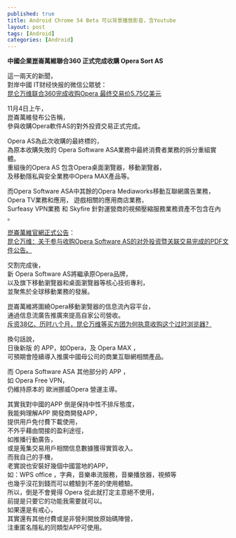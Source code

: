 ```yaml
---
published: true
title: Android Chrome 54 Beta 可以背景播放影音，含Youtube
layout: post
tags: [Android]
categories: [Android]
---
```


**中國企業崑崙萬維聯合360 正式完成收購 Opera  Sort AS**

這一兩天的新聞，    
對岸中國 IT<span lang="zh-Hans">财经快报</span>的微信公眾號：    
[<span lang="zh-Hans">昆仑万维联合360完成收购Opera 最终交易价5.75亿美元</span>][1]    
    
11月4日上午，    
崑崙萬維發布公告稱，    
參與收購Opera軟件AS的對外投資交易正式完成。   
    
Opera AS為此次收購的最終標的，   
為原本收購失敗的 Opera Software ASA業務中最終消費者業務的拆分重組實體。   
重組後的Opera AS 包含Opera桌面瀏覽器，移動瀏覽器，    
及移動隱私與安全業務中Opera MAX產品等。    
    
而Opera Software ASA中其餘的Opera Mediaworks移動互聯網廣告業務，   
Opera TV業務和應用， 遊戲相關的應用商店業務，   
Surfeasy VPN業務 和 Skyfire 針對運營商的視頻壓縮服務業務資產不包含在內 。    
    
[崑崙萬維官網正式公告][3]：    
[<span lang="zh-Hans">昆仑万维：关于参与收购Opera Software AS的对外投资暨关联交易完成的PDF文件公告。</span>][4]    
    
交割完成後，    
新 Opera Software AS將繼承原Opera品牌，   
以及旗下移動瀏覽器和桌面瀏覽器等核心技術專利，   
並聚焦於全球移動業務的發展。    
    
崑崙萬維將圍繞Opera移動瀏覽器的信息流內容平台，    
通過信息流廣告推廣來提高自家公司營收。   
[<span lang="zh-Hans">斥资38亿、历时八个月，昆仑万维等买方团为何执意收购这个过时浏览器？</span>][2]   

換句話說，   
日後新版 的 APP，如Opera，及 Opera MAX ，   
可預期會陸續導入推廣中國母公司的商業互聯網相關產品。    

而 Opera Software ASA 其他部分的 APP ，    
如 Opera Free VPN，   
仍維持原本的 歐洲挪威Opera  營運主導。   

其實我對中國的APP 倒是保持中性不排斥態度，   
我能夠理解APP 開發商開發APP，    
提供用戶免付費下載使用，    
不外乎藉由間接的盈利途徑，   
如推播行動廣告，    
或是蒐集交易用戶相關信息數據獲得實質收入。   
而我自己的手機，    
老實說也安裝好幾個中國當地的APP，    
如：WPS office ，字典，音樂串流服務，音樂播放器，視頻等    
也幾乎沒花到錢而可以體驗到不差的使用體驗。   
所以，倒是不會覺得 Opera 從此就打定主意絕不使用，    
前提是只要它的功能我需要就可以。    
如果還是有戒心，    
其實還有其他付費或是非營利開放原始碼陣營，   
注重匿名隱私的同類型APP可使用。   


[1]: https://mp.weixin.qq.com/s?__biz=MzAxMDE2NjE1Mg==&mid=2650746632&idx=1&sn=e2581cad7c5e626e74ccdb2a20f3ca14
[2]: https://mp.weixin.qq.com/s?__biz=MzAwNDE1NTYzNw==&mid=2650986078&idx=2&sn=31a8456b8e7e0ca46e231d4e090b3b2d
[3]: http://company.kunlun.com/investor/
[4]: http://www.cninfo.com.cn/finalpage/2016-11-04/1202815272.PDF
